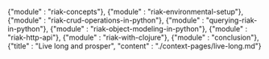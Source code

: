 
{"module" : "riak-concepts"},
{"module" : "riak-environmental-setup"},
{"module" : "riak-crud-operations-in-python"},
{"module" : "querying-riak-in-python"},
{"module" : "riak-object-modeling-in-python"},
{"module" : "riak-http-api"},
{"module" : "riak-with-clojure"},
{"module" : "conclusion"},
{"title" : "Live long and prosper", "content" : "./context-pages/live-long.md"}
